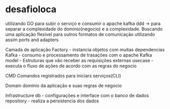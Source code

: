 # desafioloca

utilizando GO para subir o serviço e consumir o apache kafka
ddd -> para separar a complexidade do dominio(negocio) e a complexidade.
Buscando uma aplicação flexivel para outros formatos de comunicação
utilizando assim ports and adapters

Camada de aplicação
Factory - instancia objetos com muitas dependencias
Kafka - consumo e processamento de trasações com o apache Kafka
model - Estruturas que vão receber  as requisições externas
usecase - executa o fluxo de ações de acordo com as regras do negocio

CMD
Comandos registrados para iniciars serviços(CLI)

Domain
dominio da aplicação e suas regras de negocio

Infrastructure
db - configurações e interface com  o banco de dados
repository - realiza a persistencia dos dados
